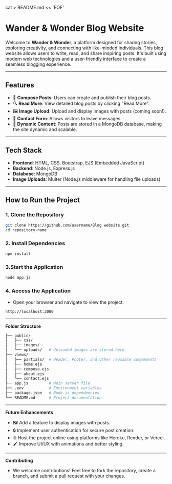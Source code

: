 cat > README.md << 'EOF'
# **Wander & Wonder Blog Website**

Welcome to **Wander & Wonder**, a platform designed for sharing stories, exploring creativity, and connecting with like-minded individuals. This blog website allows users to write, read, and share inspiring posts. It's built using modern web technologies and a user-friendly interface to create a seamless blogging experience.

---

## **Features**

- 📜 **Compose Posts**: Users can create and publish their blog posts.
- 🔍 **Read More**: View detailed blog posts by clicking "Read More".
- 🖼️ **Image Upload**: Upload and display images with posts (coming soon!).
- 📧 **Contact Form**: Allows visitors to leave messages.
- 📖 **Dynamic Content**: Posts are stored in a MongoDB database, making the site dynamic and scalable.

---

## **Tech Stack**

- **Frontend**: HTML, CSS, Bootstrap, EJS (Embedded JavaScript)
- **Backend**: Node.js, Express.js
- **Database**: MongoDB
- **Image Uploads**: Multer (Node.js middleware for handling file uploads)

---

## **How to Run the Project**

### **1. Clone the Repository**
```bash
git clone https://github.com/username/Blog website.git
cd repository-name
```
### **2. Install Dependencies**
```bash
npm install
```
### **3.Start the Application**
```bash
node app.js
```
### **4. Access the Application**
- Open your browser and navigate to view the project.
 ```bash
http://localhost:3000 
```
 
---

**Folder Structure**
```bash
├── public/
│   ├── css/
│   ├── images/
│   └── uploads/   # Uploaded images are stored here
├── views/
│   ├── partials/  # Header, Footer, and other reusable components
│   ├── home.ejs
│   ├── compose.ejs
│   ├── about.ejs
│   └── contact.ejs
├── app.js         # Main server file
├── .env           # Environment variables
├── package.json   # Node.js dependencies
└── README.md      # Project documentation
```

---

**Future Enhancements**
- 🖼️ Add a feature to display images with posts.
- 🔒 Implement user authentication for secure post creation.
- 🌐 Host the project online using platforms like Heroku, Render, or Vercel.
- 🖌️ Improve UI/UX with animations and better styling.

---

**Contributing**
- We welcome contributions! Feel free to fork the repository, create a branch, and submit a pull request with your changes.
